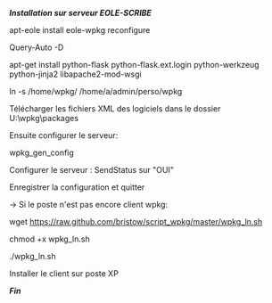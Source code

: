 *****Installation sur serveur EOLE-SCRIBE*****

apt-eole install eole-wpkg
reconfigure

Query-Auto -D

apt-get install python-flask python-flask.ext.login python-werkzeug python-jinja2 libapache2-mod-wsgi

ln -s /home/wpkg/ /home/a/admin/perso/wpkg

Télécharger les fichiers XML des logiciels dans le dossier U:\wpkg\packages

Ensuite configurer le serveur:

wpkg_gen_config

Configurer le serveur : SendStatus sur "OUI"

Enregistrer la configuration et quitter

-> Si le poste n'est pas encore client wpkg:

wget https://raw.github.com/bristow/script_wpkg/master/wpkg_ln.sh

chmod +x wpkg_ln.sh

./wpkg_ln.sh

Installer le client sur poste XP

*****Fin*****
